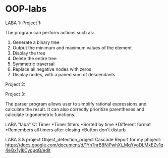 # OOP-labs
LABA 1:
Project 1:

The program can perform actions such as:
1. Generate a binary tree     
2. Output the minimum and maximum values of the element    
3. Display the tree 
4. Delete the entire tree    
5. Symmetric traversal   
6. Replace all negative nodes with zeros 
7. Display nodes, with a paired sum of descendants 

Project 2:




Project 3:

The parser program allows user to simplify rational expressions and calculate the result.
It can also correctly prioritize parentheses and calculate trigonometric functions.

LABA "laba"
Qt Timer
*Timer filters
*Sorted by time
*Different format
*Remembers all timers after closing
*Button don't disturb

LABA 3 & project
Object_detection_project
Cascade
Report for my phoject: https://docs.google.com/document/d/1YnTnrB8NiPwhXi_MqYyoDLMxEZv1q4eQx1yjkCyguqQ/edit

